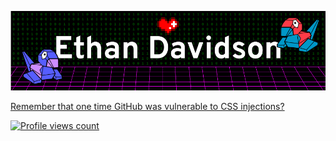 [![EthanThatOneKid's banner](media/banner.png)](https://ethandavidson.com/)

[Remember that one time GitHub was vulnerable to CSS injections?](https://github.com/EthanThatOneKid/css-injection)

[![Profile views count](https://komarev.com/ghpvc/?username=ethanthatonekid&color=green)](https://github.com/antonkomarev/github-profile-views-counter)
